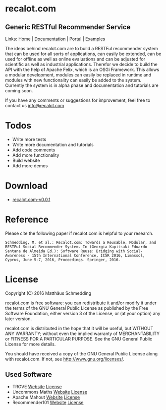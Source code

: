 # recalot.com

## Generic RESTful Recommender Service

Links: [Home](http://recalot.com) | [Documentation](http://recalot.com/documentation) | [Portal](http://portal.recalot.com) | [Examples](http://recalot.com/examples)


The ideas behind recalot.com are to build a RESTFul recommender system that can be used for all sorts of applications, can easily be extended, can be used for offline as well as online evaluations and can be adjusted for scientific as well as industrial applications. Therefor we decide to build the API with the help of Apache Felix, which is an OSGi Framework. This allows a modular development, modules can easily be replaced in runtime and modules with new functionality can easily be added to the system. Currently the system is in alpha phase and documentation and tutorials are coming soon.

If you have any comments or suggestions for improvement, feel free to contact us <info@recalot.com>


# Todos

 - Write more tests
 - Write more documentation and tutorials
 - Add code comments
 - Add more functionality
 - Build website
 - Add more demos

# Download

 - [recalot.com-v0.0.1](https://raw.githubusercontent.com/mys3lf/recalot.com/master/bundles/recalot-0.1.1.zip)

# Reference

Please cite the following paper if recalot.com is helpful to your research.

	Schmedding, M. et al.: Recalot.com: Towards a Reusable, Modular, and RESTFul Social Recommender System. In (Georgia Kapitsaki Eduardo Santana de Almeida Ed.): Software Reuse: Bridging with Social-Awareness - 15th International Conference, ICSR 2016, Limassol, Cyprus, June 5-7, 2016, Proceedings. Springer, 2016.


# License

Copyright (C) 2016 Matthäus Schmedding

recalot.com is free software: you can redistribute it and/or modify
it under the terms of the GNU General Public License as published by
the Free Software Foundation, either version 3 of the License, or
(at your option) any later version.

recalot.com is distributed in the hope that it will be useful,
but WITHOUT ANY WARRANTY; without even the implied warranty of
MERCHANTABILITY or FITNESS FOR A PARTICULAR PURPOSE. See the
GNU General Public License for more details.

You should have received a copy of the GNU General Public License
along with recalot.com. If not, see <http://www.gnu.org/licenses/>.

## Used Software
-   TROVE
    [Website](http://trove.starlight-systems.com)
    [License](http://trove.starlight-systems.com/license)
-   Uncommons Maths
    [Website](http://maths.uncommons.org/)
    [License](http://www.apache.org/licenses/LICENSE-2.0.html)
-   Apache Mahout
    [Website](http://mahout.apache.org/)
    [License](http://www.apache.org/licenses/LICENSE-2.0)
-   Recommender101
    [Website](http://ls13-www.cs.tu-dortmund.de/homepage/recommender101/index.shtml)
    [License](http://us.codeforge.com/read/239649/license.txt__html)


